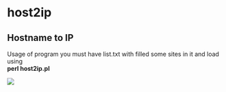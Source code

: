 # host2ip
<h2>Hostname to IP </h2>

Usage of program you must have list.txt with filled some sites in it and load using<br>
<b>perl host2ip.pl </b>

<img src="https://i.imgur.com/RyQ8qiE.png">
